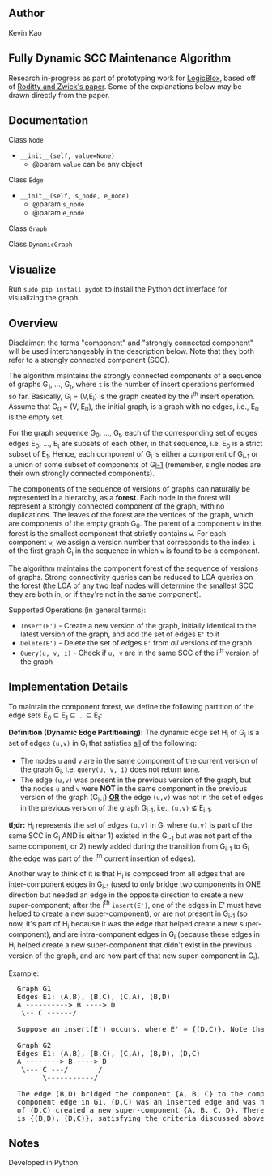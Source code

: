 Author
----
Kevin Kao


Fully Dynamic SCC Maintenance Algorithm
----
Research in-progress as part of prototyping work for [LogicBlox](http://www.logicblox.com), based off of [Roditty and Zwick's paper](http://dl.acm.org/citation.cfm?id=1007387&dl=ACM&coll=DL&CFID=446154922&CFTOKEN=78521305). Some of the explanations below may be drawn directly from the paper.

Documentation
---
Class `Node`
* `__init__(self, value=None)`
  * @param `value` can be any object

Class `Edge`
* `__init__(self, s_node, e_node)`
  * @param `s_node`
  * @param `e_node`

Class `Graph`

Class `DynamicGraph`

Visualize
---
Run `sudo pip install pydot` to install the Python dot interface for visualizing the graph. 

Overview
---
Disclaimer: the terms "component" and "strongly connected component" will be used interchangeably in the description below. Note that they both refer to a strongly connected component (SCC).

The algorithm maintains the strongly connected components of a sequence of graphs G<sub>1</sub>, ..., G<sub>t</sub>, where `t` is the number of insert operations performed so far. Basically, G<sub>i</sub> = (V,E<sub>i</sub>) is the graph created by the i<sup>th</sup> insert operation. Assume that G<sub>0</sub> = (V, E<sub>0</sub>), the initial graph, is a graph with no edges, i.e., E<sub>0</sub> is the empty set.

For the graph sequence G<sub>0</sub>, ..., G<sub>t</sub>, each of the corresponding set of edges edges E<sub>0</sub>, ..., E<sub>t</sub> are subsets of each other, in that sequence, i.e. E<sub>0</sub> is a strict subset of E<sub>1</sub>. Hence, each component of G<sub>i</sub> is either a component of G<sub>i-1</sub> or a union of some subset of components of G<u>i-1</u> (remember, single nodes are their own strongly connected components). 

The components of the sequence of versions of graphs can naturally be represented in a hierarchy, as a <b>forest</b>. Each node in the forest will represent a strongly connected component of the graph, with no duplications. The leaves of the forest are the vertices of the graph, which are components of the empty graph G<sub>0</sub>. The parent of a component `w` in the forest is the smallest component that strictly contains `w`. For each component `w`, we assign a version number that corresponds to the index `i` of the first graph G<sub>i</sub> in the sequence in which `w` is found to be a component.

The algorithm maintains the component forest of the sequence of versions of graphs. Strong connectivity queries can be reduced to LCA queries on the forest (the LCA of any two leaf nodes will determine the smallest SCC they are both in, or if they're not in the same component).


Supported Operations (in general terms):

* `Insert(E')` - Create a new version of the graph, initially identical to the latest version of the graph, and add the set of edges `E'` to it
* `Delete(E')` - Delete the set of edges `E'` from <i>all</i> versions of the graph
* `Query(u, v, i)` - Check if `u, v` are in the same SCC of the i<sup>th</sup> version of the graph

Implementation Details
---
To maintain the component forest, we define the following partition of the edge sets E<sub>0</sub> &sube; E<sub>1</sub> &sube; ... &sube; E<sub>t</sub>:

<b>Definition (Dynamic Edge Partitioning):</b> The dynamic edge set H<sub>i</sub> of G<sub>i</sub> is a set of edges `(u,v)` in G<sub>i</sub> that satisfies <u>all</u> of the following:
* The nodes `u` and `v` are in the same component of the current version of the graph G<sub>i</sub>, i.e. `query(u, v, i)` does not return `None`.
* The edge `(u,v)` was present in the previous version of the graph, but the nodes `u` and `v` were <b>NOT</b> in the same component in the previous version of the graph (G<sub>i-1</sub>) <b><u>OR</u></b> the edge `(u,v)` was not in the set of edges in the previous version of the graph G<sub>i-1</sub>, i.e., `(u,v)` &nsube; E<sub>i-1</sub>.

<b>tl;dr:</b> H<sub>i</sub> represents the set of edges `(u,v)` in G<sub>i</sub> where `(u,v)` is part of the same SCC in G<sub>i</sub> AND is either 1) existed in the G<sub>i-1</sub> but was not part of the same component, or 2) newly added during the transition from G<sub>i-1</sub> to G<sub>i</sub> (the edge was part of the i<sup>th</sup> current insertion of edges).

Another way to think of it is that H<sub>i</sub> is composed from all edges that are inter-component edges in G<sub>i-1</sub> (used to only bridge two components in ONE direction but needed an edge in the opposite direction to create a new super-component; after the i<sup>th</sup> `insert(E')`, one of the edges in E' must have helped to create a new super-component), or are not present in G<sub>i-1</sub> (so now, it's part of H<sub>i</sub> because it was the edge that helped create a new super-component), and are intra-component edges in G<sub>i</sub> (because these edges in H<sub>i</sub> helped create a new super-component that didn't exist in the previous version of the graph, and are now part of that new super-component in G<sub>i</sub>). 

Example:
<pre>
  Graph G1
  Edges E1: (A,B), (B,C), (C,A), (B,D)
  A ----------> B ----> D
   \-- C ------/

  Suppose an insert(E') occurs, where E' = {(D,C)}. Note that all edges are directed.

  Graph G2
  Edges E1: (A,B), (B,C), (C,A), (B,D), (D,C)
  A --------> B ----> D
   \--- C ---/       /
        \-----------/

  The edge (B,D) bridged the component {A, B, C} to the component {D} and was an inter-
  component edge in G1. (D,C) was an inserted edge and was not present in G1. The insertion
  of (D,C) created a new super-component {A, B, C, D}. Therefore, the dynamic edge set H2 
  is {(B,D), (D,C)}, satisfying the criteria discussed above.
</pre>


Notes
---
Developed in Python.



